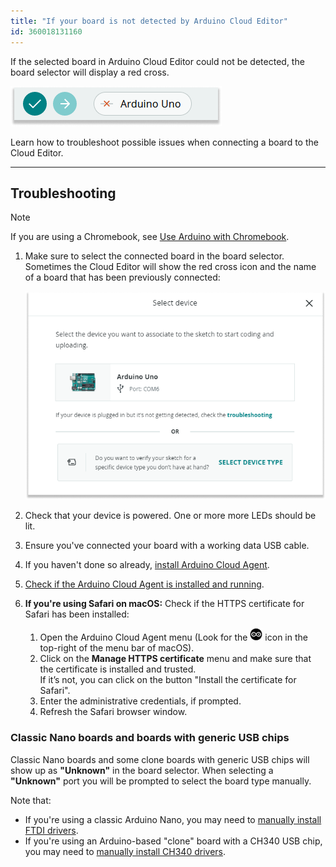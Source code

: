 ```yaml
---
title: "If your board is not detected by Arduino Cloud Editor"
id: 360018131160
---
```


If the selected board in Arduino Cloud Editor could not be detected, the board selector will display a red cross.

![Cloud Editor with red cross icon showing in the board selector menu ](img/WebEditor_Red_cross.png)

Learn how to troubleshoot possible issues when connecting a board to the Cloud Editor.

---

## Troubleshooting

> [!NOTE]
> If you are using a Chromebook, see [Use Arduino with Chromebook](https://support.arduino.cc/hc/en-us/articles/360016495639-Use-Arduino-with-Chromebook).

1. Make sure to select the connected board in the board selector. Sometimes the Cloud Editor will show the red cross icon and the name of a board that has been previously connected:

    ![Showcasing the board selector interface with a previously detected device highlighted](img/WebEditor_Dropdown_menu.png)

2. Check that your device is powered. One or more more LEDs should be lit.
3. Ensure you've connected your board with a working data USB cable.
4. If you haven't done so already, [install Arduino Cloud Agent](https://create.arduino.cc/getting-started/plugin/welcome).
5. [Check if the Arduino Cloud Agent is installed and running](https://support.arduino.cc/hc/en-us/articles/4980687506844).
6. **If you're using Safari on macOS:** Check if the HTTPS certificate for Safari has been installed:
    1. Open the Arduino Cloud Agent menu (Look for the ![Arduino Cloud Agent icon](img/cloud-agent-logo-mac.png) icon in the top-right of the menu bar of macOS).
    2. Click on the **Manage HTTPS certificate** menu and make sure that the certificate is installed and trusted.  
       If it’s not, you can click on the button "Install the certificate for Safari".
    3. Enter the administrative credentials, if prompted.
    4. Refresh the Safari browser window.

### Classic Nano boards and boards with generic USB chips

Classic Nano boards and some clone boards with generic USB chips will show up as **"Unknown"** in the board selector. When selecting a **"Unknown"** port you will be prompted to select the board type manually.

Note that:

* If you're using a classic Arduino Nano, you may need to [manually install FTDI drivers](https://support.arduino.cc/hc/en-us/articles/4411305694610-Install-or-update-FTDI-drivers).
* If you're using an Arduino-based "clone" board with a CH340 USB chip, you may need to [manually install CH340 drivers](https://sparks.gogo.co.nz/ch340.html).
